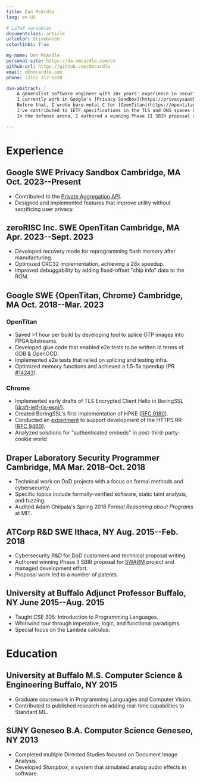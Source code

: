 ```yaml
---
title: Dan McArdle
lang: en-US

# LaTeX variables
documentclass: article
urlcolor: OliveGreen
colorlinks: True

my-name: Dan McArdle
personal-site: https://da.nmcardle.com/cv
github-url: https://github.com/dmcardle
email: d@nmcardle.com
phone: (315) 317-6220

dan-abstract: |
    A generalist software engineer with 10+ years' experience in security and privacy, I enjoy designing and implementing new features, bug-hunting in low-level code, and contributing to open-source software.
    I currently work in Google's [Privacy Sandbox](https://privacysandbox.com), where I've been building private advertising technology in Chrome.
    Before that, I wrote bare-metal C for [OpenTitan](https://opentitan.org/) and developed novel e2e testing infrastructure.
    I've contributed to IETF specifications in the TLS and DNS spaces by implementing prototypes of draft revisions in order to evaluate feasibility.
    In the defense arena, I authored a winning Phase II SBIR proposal and created a system based on FreeBSD and LLVM that generates VMs with unique calling conventions throughout their kernel and userspace.

---
```


# Experience

## <employer>Google</employer> <job-role>SWE</job-role> <job-proj>Privacy Sandbox</job-proj> <job-loc>Cambridge, MA</job-loc> <job-dates>Oct. 2023--Present</job-dates>

* Contributed to the [Private Aggregation API](https://patcg-individual-drafts.github.io/private-aggregation-api).
* Designed and implemented features that improve utility without sacrificing user privacy.

## <employer>zeroRISC Inc.</employer> <job-role>SWE</job-role> <job-proj>OpenTitan</job-proj> <job-loc>Cambridge, MA</job-loc> <job-dates>Apr. 2023--Sept. 2023</job-dates>

* Developed recovery mode for reprogramming flash memory after manufacturing.
* Optimized CRC32 implementation, achieving a 28x speedup.
* Improved debuggability by adding fixed-offset "chip info" data to the ROM.

## <employer>Google</employer> <job-role>SWE</job-role> <job-proj>{OpenTitan, Chrome}</job-proj> <job-loc>Cambridge, MA</job-loc> <job-dates>Oct. 2018--Mar. 2023</job-dates>

### <job-proj>OpenTitan</job-proj>

* Saved >1 hour per build by developing tool to splice OTP images into FPGA bitstreams.
* Developed glue code that enabled e2e tests to be written in terms of GDB & OpenOCD.
* Implemented e2e tests that relied on splicing and testing infra.
* Optimized memory functions and achieved a 1.5-5x speedup (PR [#14243](https://github.com/lowRISC/opentitan/pull/14243)).

### <job-proj>Chrome</job-proj>

* Implemented early drafts of TLS Encrypted Client Hello in BoringSSL [[draft-ietf-tls-esni/](https://datatracker.ietf.org/doc/draft-ietf-tls-esni/)].
* Created BoringSSL's first implementation of HPKE [[RFC 9180](https://datatracker.ietf.org/doc/rfc9180/)].
* Conducted an [experiment](https://chromestatus.com/feature/5948056459542528) to support development of the HTTPS RR [[RFC 9460](https://www.rfc-editor.org/rfc/rfc9460.html)].
* Analyzed solutions for "authenticated embeds" in post-third-party-cookie world

## <employer>Draper Laboratory</employer> <job-role>Security Programmer</job-role> <job-loc>Cambridge, MA</job-loc> <job-dates>Mar. 2018–Oct. 2018</job-dates>

* Technical work on DoD projects with a focus on formal methods and cybersecurity.
* Specific topics include formally-verified software, static taint analysis, and fuzzing.
* Audited Adam Chlipala's Spring 2018 *Formal Reasoning about Programs* at MIT.

## <employer>ATCorp</employer> <job-role>R&D SWE</job-role> <job-loc>Ithaca, NY</job-loc> <job-dates>Aug. 2015--Feb. 2018</job-dates>

* Cybersecurity R&D for DoD customers and technical proposal writing.
* Authored winning Phase II SBIR proposal for [SWARM](https://www.sbir.gov/awards/164047) project and managed development effort.
* Proposal work led to a number of patents.

## <employer>University at Buffalo</employer> <job-role>Adjunct Professor</job-role> <job-loc>Buffalo, NY</job-loc> <job-dates>June 2015--Aug. 2015</job-dates>

* Taught CSE 305: Introduction to Programming Languages.
* Whirlwind tour through imperative, logic, and functional paradigms.
* Special focus on the Lambda calculus.

# Education

## <span>University at Buffalo</span> <job-role>M.S.</job-role> <span>Computer Science & Engineering</span> <job-loc>Buffalo, NY</job-loc> <job-dates>2015</job-dates>

* Graduate coursework in Programming Languages and Computer Vision.
* Contributed to published research on adding real-time capabilities to Standard ML.

## <span>SUNY Geneseo</span> <job-role>B.A.</job-role> <span>Computer Science</span> <job-loc>Geneseo, NY</job-loc> <job-dates>2013</job-dates>

* Completed multiple Directed Studies focused on Document Image Analysis.
* Developed *Stompbox*, a system that simulated analog audio effects in software.
